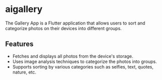 # aigallery

The Gallery App is a Flutter application that allows users to sort and categorize photos on their devices into different groups.

## Features

- Fetches and displays all photos from the device's storage.
- Uses image analysis techniques to categorize the photos into groups.
- Supports sorting by various categories such as selfies, text, quotes, nature, etc.
